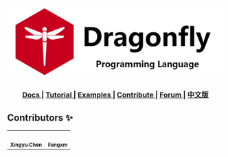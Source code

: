 
<div align="center">
  <img width="500px" src="misc/images/banner.jpg">
  <h3> 
  <a href="#"> Docs </a> | 
  <a href="#"> Tutorial </a> | 
  <a href="#"> Examples </a> | 
  <a href="#"> Contribute </a> | 
  <a href="#/"> Forum </a>| 
  <a href="#/"> 中文版 </a> </h3>
</div>

<center>

</center>

## Contributors ✨
<center>
<table>
  <tr>
    <td align="center"><a href="https://xingyuchen.me"><img src="https://avatars2.githubusercontent.com/u/22312333" width="100px;" alt=""/><br /><sub><b>Xingyu Chen</b></sub></a><br/></td>
    <td align="center"><a href="https://github.com/fangxm233"><img src="https://avatars0.githubusercontent.com/u/30077393" width="100px;" alt=""/><br /><sub><b>Fangxm</b></sub></a><br /></td>
  </tr>
</table>
</center>
